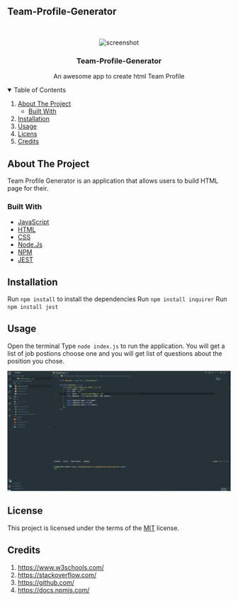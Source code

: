 ## Team-Profile-Generator

<!-- PROJECT LOGO -->
<br />
<p align="center">
    <img src="/src/team-profile-generator.gif" alt="screenshot" >

  <h3 align="center">Team-Profile-Generator</h3>

  <p align="center">
    An awesome app to create html Team Profile
  </p>
</p>

<!-- TABLE OF CONTENTS -->
<details open="open">
  <summary>Table of Contents</summary>
  <ol>
    <li>
      <a href="#about-the-project">About The Project</a>
      <ul>
        <li><a href="#built-with">Built With</a></li>
      </ul>
    </li>
    <li><a href="#installation">Installation</a></li>
    <li><a href="#usage">Usage</a></li>
    <li><a href="#licens">Licens</a></li>
    <li><a href="#credits">Credits</a></li>
  </ol>
</details>

<!-- ABOUT THE PROJECT -->

## About The Project

Team Profile Generator is an application that allows users to build HTML page for their.

### Built With

- [JavaScript](https://www.javascript.com/)
- [HTML](https://www.HTML.com/)
- [CSS](https://www.CSS.com/)
- [Node.Js](https://nodejs.org/en/)
- [NPM](https://www.npmjs.com/)
- [JEST](https://www.npmjs.com/package/jest)

## Installation

Run `npm install` to install the dependencies
Run `npm install inquirer`
Run `npm install jest`

## Usage

Open the terminal
Type `node index.js` to run the application.
You will get a list of job postions choose one and you will get list of questions about the position you chose.

<img src="/src/team-profile-generator-test.gif" alt="screenshot" >

## License

This project is licensed under the terms of the [MIT](https://opensource.org/licenses/MIT) license.

## Credits

1. https://www.w3schools.com/
2. https://stackoverflow.com/
3. https://github.com/
4. https://docs.npmjs.com/
